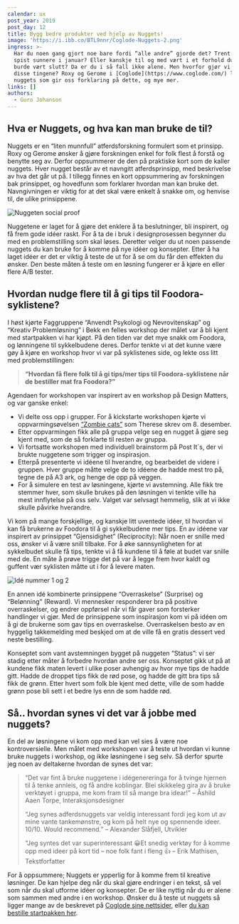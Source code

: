 ```yaml
---
calendar: ux
post_year: 2019
post_day: 12
title: Bygg bedre produkter ved hjelp av Nuggets!
image: 'https://i.ibb.co/BTL9nnr/Coglode-Nuggets-2.png'
ingress: >-
  Har du noen gang gjort noe bare fordi “alle andre” gjorde det? Trent mer og
  spist sunnere i januar? Eller kanskje til og med vært i et forhold du visste
  burde vært slutt? Da er du i så fall ikke alene. Men hvorfor gjør vi egentlig
  disse tingene? Roxy og Gerome i [Coglode](https://www.coglode.com/) lager
  nuggets som gir oss forklaring på dette, og mye mer.
links: []
authors:
  - Guro Johanson
---
```

## Hva er Nuggets, og hva kan man bruke de til?

Nuggets er en “liten munnfull” atferdsforskning formulert som et prinsipp. Roxy og Gerome ønsker å gjøre forskningen enkel for folk flest å forstå og benytte seg av. Derfor oppsummerer de den på praktiske kort som de kaller nuggets. Hver nugget består av et navngitt atferdsprinsipp, med beskrivelse av hva det går ut på. I tillegg finnes en kort oppsummering av forskningen bak prinsippet, og hovedfunn som forklarer hvordan man kan bruke det. Navngivningen er viktig for at det skal være enkelt å snakke om, og henvise til, de ulike prinsippene. 

![Nuggeten social proof](https://i.ibb.co/wRmjmSy/Social-proof.png)

Nuggetene er laget for å gjøre det enklere å ta beslutninger, bli inspirert, og få frem gode idéer raskt. For å ta de i bruk i designprosessen begynner du med en problemstilling som skal løses. Deretter velger du ut noen passende nuggets du kan bruke for å komme på nye idéer og konsepter. Etter å ha laget idéer er det er viktig å teste de ut for å se om du får den effekten du ønsker. Den beste måten å teste om en løsning fungerer er å kjøre en eller flere A/B tester. 

## Hvordan nudge flere til å gi tips til Foodora-syklistene?

I høst kjørte Faggruppene “Anvendt Psykologi og Nevrovitenskap” og “Kreativ Problemløsning” i Bekk en felles workshop der målet var å bli kjent med startpakken vi har kjøpt. På den tiden var det mye snakk om Foodora, og lønningene til sykkelbudene deres. Derfor tenkte vi at det kunne være gøy å kjøre en workshop hvor vi var på syklistenes side, og lekte oss litt med problemstillingen: 

> **“Hvordan få flere folk til å gi tips/mer tips til Foodora-syklistene når de bestiller mat fra Foodora?”**

Agendaen for workshopen var inspirert av en workshop på Design Matters, og var ganske enkel:

* Vi delte oss opp i grupper. For å kickstarte workshopen kjørte vi oppvarmingsøvelsen [“Zombie cats”](https://ux.christmas/2019/8) som Therese skrev om 8. desember.
* Etter oppvarmingen fikk alle på gruppa velge seg en nugget å gjøre seg kjent med, som de så forklarte til resten av gruppa. 
* Vi fortsatte workshopen med individuell brainstorm på Post It´s, der vi brukte nuggetene som trigger og inspirasjon. 
* Etterpå presenterte vi idéene til hverandre, og bearbeidet de videre i gruppen. Hver gruppe måtte velge de to idéene de hadde mest tro på, tegne de på A3 ark, og henge de opp på veggen. 
* For å simulere en test av løsningene, kjørte vi avstemning. Alle fikk tre stemmer hver, som skulle brukes på den løsningen vi tenkte ville ha mest innflytelse på oss selv. Valget var selvsagt hemmelig, slik at vi ikke skulle påvirke hverandre. 

Vi kom på mange forskjellige, og kanskje litt uventede idéer, til hvordan vi kan få brukerne av Foodora til å gi sykkelbudene mer tips. En av idéene var inspirert av prinsippet “Gjensidighet” (Reciprocity): Når noen er snille med oss, ønsker vi å være snill tilbake. For å øke sannsynligheten for at sykkelbudet skulle få tips, tenkte vi å få kundene til å føle at budet var snille med de. En måte å prøve trigge det på var å legge frem hvor kaldt og guffent vær syklisten måtte ut i for å levere maten. 

![Idé nummer 1 og 2](https://i.ibb.co/WzWmTqB/Ide-nummer-1-og-2.png)

En annen idé kombinerte prinsippene “Overraskelse” (Surprise) og “Belønning” (Reward). Vi mennesker responderer bra på positive overraskelser, og endrer oppførsel når vi får gaver som forsterker handlinger vi gjør. Med de prinsippene som inspirasjon kom vi på idéen om å gi de brukerne som gav tips en overraskelse. Overraskelsen besto av en hyggelig takkemelding med beskjed om at de ville få en gratis dessert ved neste bestilling.

Konseptet som vant avstemningen bygget på nuggeten “Status”: vi ser stadig etter måter å forbedre hvordan andre ser oss. Konseptet gikk ut på at kundene fikk maten levert i ulike poser avhengig av hvor mye tips de hadde gitt. Hadde de droppet tips fikk de rød pose, og hadde de gitt bra tips så fikk de grønn. Etter hvert som folk ble kjent med dette, ville de som hadde grønn pose bli sett i et bedre lys enn de som hadde rød. 

## Så.. hvordan synes vi det var å jobbe med nuggets?

En del av løsningene vi kom opp med kan vel sies å være noe kontroversielle. Men målet med workshopen var å teste ut hvordan vi kunne bruke nuggets i workshop, og ikke løsningene i seg selv. Så derfor spurte jeg noen av deltakerne hvordan de synes det var:

> “Det var fint å bruke nuggetene i idégenereringa for å tvinge hjernen til å tenke annleis, og få andre koblingar. Blei skikkeleg gira av å bruke verktøyet i gruppa, me kom fram til så mange bra idear!” 
> – Åshild Aaen Torpe, Interaksjonsdesigner 
>
> “Jeg synes adferdsnuggets var veldig interessant fordi jeg kom ut av mine vante tankemønstre, og kom på helt nye og spennende ideer. 10/10. Would recommend.” 
> – Alexander Slåfjell, Utvikler
>
> “Jeg syntes det var superinteressant 😀Et snedig verktøy for å komme opp med ideer på kort tid – noe folk fant i fleng 👍 
> – Erik Mathisen, Tekstforfatter

For å oppsummere; Nuggets er ypperlig for å komme frem til kreative løsninger. De kan hjelpe deg når du skal gjøre endringer i en tekst, så vel som når du skal utforme idéer og konsepter. De er like nyttig når du er alene som sammen med andre i en workshop. Ønsker du å teste ut nuggets så ligger mange av de beskrevet på [Coglode sine nettsider](https://www.coglode.com/), eller [du kan bestille startpakken her](https://www.coglode.com/nuggets/pricing).
